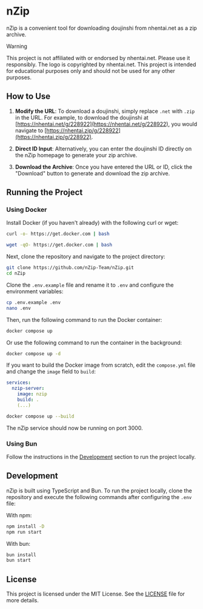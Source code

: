 # nZip

nZip is a convenient tool for downloading doujinshi from nhentai.net as a zip archive.

> [!WARNING]
> This project is not affiliated with or endorsed by nhentai.net. Please use it responsibly.
> The logo is copyrighted by nhentai.net.
> This project is intended for educational purposes only and should not be used for any other purposes.

## How to Use

1. **Modify the URL**: To download a doujinshi, simply replace `.net` with `.zip` in the URL. For example, to download the doujinshi at [https://nhentai.net/g/228922](https://nhentai.net/g/228922), you would navigate to [https://nhentai.zip/g/228922](https://nhentai.zip/g/228922).
   
2. **Direct ID Input**: Alternatively, you can enter the doujinshi ID directly on the nZip homepage to generate your zip archive.

3. **Download the Archive**: Once you have entered the URL or ID, click the "Download" button to generate and download the zip archive.

## Running the Project

### Using Docker

Install Docker (if you haven't already) with the following curl or wget:

```bash
curl -o- https://get.docker.com | bash
```
```bash
wget -qO- https://get.docker.com | bash
```

Next, clone the repository and navigate to the project directory:

```bash
git clone https://github.com/nZip-Team/nZip.git
cd nZip
```

Clone the `.env.example` file and rename it to `.env` and configure the environment variables:

```bash
cp .env.example .env
nano .env
```

Then, run the following command to run the Docker container:

```bash
docker compose up
```

Or use the following command to run the container in the background:

```bash
docker compose up -d
```

If you want to build the Docker image from scratch, edit the `compose.yml` file and change the `image` field to `build`:
```yml
services:
  nzip-server:
    image: nzip
    build: .
    (...)
```
```bash
docker compose up --build
```

The nZip service should now be running on port 3000.

### Using Bun

Follow the instructions in the [Development](#development) section to run the project locally.

## Development

nZip is built using TypeScript and Bun. To run the project locally, clone the repository and execute the following commands after configuring the `.env` file:

With npm:
```bash
npm install -D
npm run start
```

With bun:
```bash
bun install
bun start
```

## License

This project is licensed under the MIT License. See the [LICENSE](./LICENSE) file for more details.
